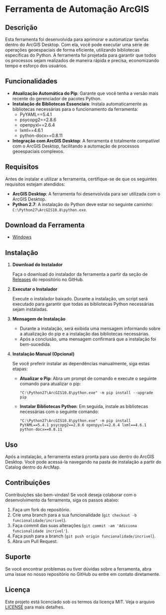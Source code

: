 # Ferramenta de Automação ArcGIS

## Descrição

Esta ferramenta foi desenvolvida para aprimorar e automatizar tarefas dentro do ArcGIS Desktop. Com ela, você pode executar uma série de operações geoespaciais de forma eficiente, utilizando bibliotecas específicas do Python. A ferramenta foi projetada para garantir que todos os processos sejam realizados de maneira rápida e precisa, economizando tempo e esforço dos usuários.

## Funcionalidades

- **Atualização Automática do Pip**: Garante que você tenha a versão mais recente do gerenciador de pacotes Python.
- **Instalação de Bibliotecas Essenciais**: Instala automaticamente as bibliotecas necessárias para o funcionamento da ferramenta:
  - PyYAML==5.4.1
  - psycopg2==2.8.6
  - openpyxl==2.6.4
  - lxml==4.6.1
  - python-docx==0.8.11
- **Integração com ArcGIS Desktop**: A ferramenta é totalmente compatível com o ArcGIS Desktop, facilitando a automação de processos geoespaciais complexos.

## Requisitos

Antes de instalar e utilizar a ferramenta, certifique-se de que os seguintes requisitos estejam atendidos:

- **ArcGIS Desktop**: A ferramenta foi desenvolvida para ser utilizada com o ArcGIS Desktop.
- **Python 2.7**: A instalação do Python deve estar no seguinte caminho: `C:\Python27\ArcGIS10.8\python.exe`.

## Download da Ferramenta

 - [Windows](doc/windows.md)

## Instalação

1. **Download do Instalador**

   Faça o download do instalador da ferramenta a partir da seção de [Releases](https://github.com/DesignerDjalma/ArcpyAutoMap/releases) do repositório no GitHub. 

2. **Executar o Instalador**

   Execute o instalador baixado. Durante a instalação, um script será executado para garantir que todas as bibliotecas Python necessárias sejam instaladas.

3. **Mensagem de Instalação**

   - Durante a instalação, será exibida uma mensagem informando sobre a atualização do pip e a instalação das bibliotecas necessárias.
   - Após a conclusão, uma mensagem confirmará que a instalação foi bem-sucedida.

4. **Instalação Manual (Opcional)**

   Se você preferir instalar as dependências manualmente, siga estas etapas:

   - **Atualizar o Pip**:
     Abra um prompt de comando e execute o seguinte comando para atualizar o pip:
     ```shell
     "C:\Python27\ArcGIS10.8\python.exe" -m pip install --upgrade pip
     ```

   - **Instalar Bibliotecas Python**:
     Em seguida, instale as bibliotecas necessárias com o seguinte comando:
     ```shell
     "C:\Python27\ArcGIS10.8\python.exe" -m pip install PyYAML==5.4.1 psycopg2==2.8.6 openpyxl==2.6.4 lxml==4.6.1 python-docx==0.8.11
     ```

## Uso

Após a instalação, a ferramenta estará pronta para uso dentro do ArcGIS Desktop. Você pode acessá-la navegando na pasta de instalação a partir do Catalog dentro do ArcMap.

## Contribuições

Contribuições são bem-vindas! Se você deseja colaborar com o desenvolvimento da ferramenta, siga os passos abaixo:

1. Faça um fork do repositório.
2. Crie uma branch para a sua funcionalidade (`git checkout -b funcionalidade/incrivel`).
3. Faça commit das suas alterações (`git commit -am 'Adiciona funcionalidade incrível'`).
4. Faça push para a branch (`git push origin funcionalidade/incrivel`).
5. Abra um Pull Request.

## Suporte

Se você encontrar problemas ou tiver dúvidas sobre a ferramenta, abra uma issue no nosso repositório no GitHub ou entre em contato diretamente.

## Licença

Este projeto está licenciado sob os termos da licença MIT. Veja o arquivo [LICENSE](LICENSE) para mais detalhes.
